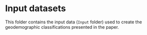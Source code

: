 # Input datasets

This folder contains the input data (`Input` folder) used to create the geodemographic classifications presented in the paper.